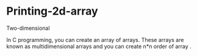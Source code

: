 # Printing-2d-array
Two-dimensional 

In C programming, you can create an array of arrays. These arrays are known as multidimensional arrays and you can create n*n order of array .
